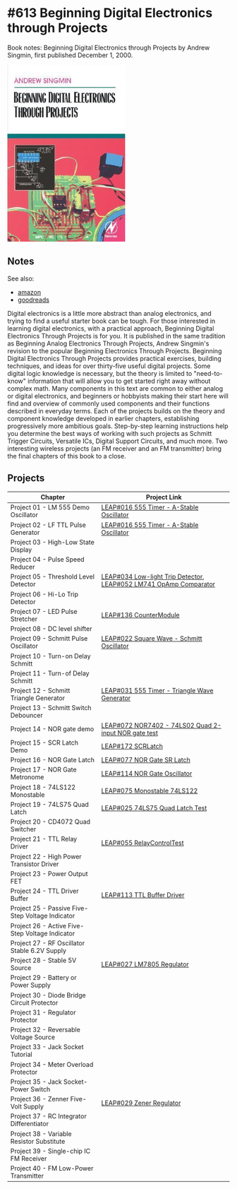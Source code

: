 # #613 Beginning Digital Electronics through Projects

Book notes: Beginning Digital Electronics through Projects by Andrew Singmin, first published December 1, 2000.

[![Build](./assets/beginning-digital-electronics-through-projects_build.jpg?raw=true)](https://amzn.to/4hrP7BC)

## Notes

See also:

* [amazon](https://amzn.to/4hrP7BC)
* [goodreads](https://www.goodreads.com/book/show/1060332.Beginning_Digital_Electronics_through_Projects)

Digital electronics is a little more abstract than analog electronics, and trying to find a useful starter book can be tough. For those interested in learning digital electronics, with a practical approach, Beginning Digital Electronics Through Projects is for you. It is published in the same tradition as Beginning Analog Electronics Through Projects, Andrew Singmin's revision to the popular Beginning Electronics Through Projects. Beginning Digital Electronics Through Projects provides practical exercises, building techniques, and ideas for over thirty-five useful digital projects. Some digital logic knowledge is necessary, but the theory is limited to "need-to-know" information that will allow you to get started right away without complex math. Many components in this text are common to either analog or digital electronics, and beginners or hobbyists making their start here will find and overview of commonly used components and their functions described in everyday terms. Each of the projects builds on the theory and component knowledge developed in earlier chapters, establishing progressively more ambitious goals. Step-by-step learning instructions help you determine the best ways of working with such projects as Schmitt Trigger Circuits, Versatile ICs, Digital Support Circuits, and much more. Two interesting wireless projects (an FM receiver and an FM transmitter) bring the final chapters of this book to a close.

## Projects

| Chapter                                                       | Project Link |
|---------------------------------------------------------------|--------------|
| Project 01 - LM 555 Demo Oscillator                           | [LEAP#016 555 Timer - A-Stable Oscillator](../../Electronics101/555Timer/AstableOscillator/) |
| Project 02 - LF TTL Pulse Generator                           | [LEAP#016 555 Timer - A-Stable Oscillator](../../Electronics101/555Timer/AstableOscillator/) |
| Project 03 - High-Low State Display                           |       |
| Project 04 - Pulse Speed Reducer                              |       |
| Project 05 - Threshold Level Detector                         | [LEAP#034 Low-light Trip Detector](../../Electronics101/LDR/Comparator/), [LEAP#052 LM741 OpAmp Comparator](../../Electronics101/Comparator741/) |
| Project 06 - Hi-Lo Trip Detector                              |       |
| Project 07 - LED Pulse Stretcher                              | [LEAP#136 CounterModule](../../playground/CounterModule/) |
| Project 08 - DC level shifter                                 |       |
| Project 09 - Schmitt Pulse Oscillator                         | [LEAP#022 Square Wave - Schmitt Oscillator](../../Electronics101/Oscillators/SchmittOscillator/) |
| Project 10 - Turn-on Delay Schmitt                            |       |
| Project 11 - Turn-of Delay Schmitt                            |       |
| Project 12 - Schmitt Triangle Generator                       | [LEAP#031 555 Timer - Triangle Wave Generator](../../Electronics101/555Timer/TriangleWaveGen/) |
| Project 13 - Schmitt Switch Debouncer                         |       |
| Project 14 - NOR gate demo                                    | [LEAP#072 NOR7402 - 74LS02 Quad 2-input NOR gate test](../../Electronics101/NOR7402/) |
| Project 15 - SCR Latch Demo                                   | [LEAP#172 SCRLatch](../../Electronics101/SCRLatch/) |
| Project 16 - NOR Gate Latch                                   | [LEAP#077 NOR Gate SR Latch](../../Electronics101/DigitalLogic/SRLatchWithNorGates/) |
| Project 17 - NOR Gate Metronome                               | [LEAP#114 NOR Gate Oscillator](../../Electronics101/Oscillators/NORGateOscillator/) |
| Project 18 - 74LS122 Monostable                               | [LEAP#075 Monostable 74LS122](../../Electronics101/Monostable122/) |
| Project 19 - 74LS75 Quad Latch                                | [LEAP#025 74LS75 Quad Latch Test](../../Electronics101/QuadLatch/) |
| Project 20 - CD4072 Quad Switcher                             |       |
| Project 21 - TTL Relay Driver                                 | [LEAP#055 RelayControlTest](../../playground/RelayControlTest/) |
| Project 22 - High Power Transistor Driver                     |       |
| Project 23 - Power Output FET                                 |       |
| Project 24 - TTL Driver Buffer                                | [LEAP#113 TTL Buffer Driver](../../Electronics101/TTLBufferDriver/) |
| Project 25 - Passive Five-Step Voltage Indicator              |       |
| Project 26 - Active Five-Step Voltage Indicator               |       |
| Project 27 - RF Oscillator Stable 6.2V Supply                 |       |
| Project 28 - Stable 5V Source                                 | [LEAP#027 LM7805 Regulator](../../Electronics101/Power/LinearRegulators/LM7805/) |
| Project 29 - Battery or Power Supply                          |       |
| Project 30 - Diode Bridge Circuit Protector                   |       |
| Project 31 - Regulator Protector                              |       |
| Project 32 - Reversable Voltage Source                        |       |
| Project 33 - Jack Socket Tutorial                             |       |
| Project 34 - Meter Overload Protector                         |       |
| Project 35 - Jack Socket-Power Switch                         |       |
| Project 36 - Zenner Five-Volt Supply                          | [LEAP#029 Zener Regulator](../../Electronics101/Power/LinearRegulators/Zener/) |
| Project 37 - RC Integrator Differentiator                     |       |
| Project 38 - Variable Resistor Substitute                     |       |
| Project 39 - Single-chip IC FM Receiver                       |       |
| Project 40 - FM Low-Power Transmitter                         |       |
